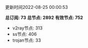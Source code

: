 更新时间2022-08-25 00:00:53

**总订阅: 73**
**总节点: 2892**
**有效节点: 752**
- v2ray节点: 313
- ss节点: 406
- trojan节点: 33

